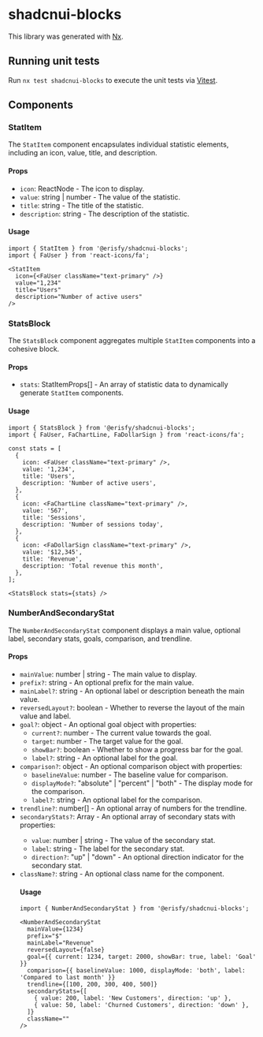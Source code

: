 # shadcnui-blocks

This library was generated with [Nx](https://nx.dev).

## Running unit tests

Run `nx test shadcnui-blocks` to execute the unit tests via [Vitest](https://vitest.dev/).

## Components

### StatItem

The `StatItem` component encapsulates individual statistic elements, including an icon, value, title, and description.

#### Props

- `icon`: ReactNode - The icon to display.
- `value`: string | number - The value of the statistic.
- `title`: string - The title of the statistic.
- `description`: string - The description of the statistic.

#### Usage

```tsx
import { StatItem } from '@erisfy/shadcnui-blocks';
import { FaUser } from 'react-icons/fa';

<StatItem
  icon={<FaUser className="text-primary" />}
  value="1,234"
  title="Users"
  description="Number of active users"
/>
```

### StatsBlock

The `StatsBlock` component aggregates multiple `StatItem` components into a cohesive block.

#### Props

- `stats`: StatItemProps[] - An array of statistic data to dynamically generate `StatItem` components.

#### Usage

```tsx
import { StatsBlock } from '@erisfy/shadcnui-blocks';
import { FaUser, FaChartLine, FaDollarSign } from 'react-icons/fa';

const stats = [
  {
    icon: <FaUser className="text-primary" />,
    value: '1,234',
    title: 'Users',
    description: 'Number of active users',
  },
  {
    icon: <FaChartLine className="text-primary" />,
    value: '567',
    title: 'Sessions',
    description: 'Number of sessions today',
  },
  {
    icon: <FaDollarSign className="text-primary" />,
    value: '$12,345',
    title: 'Revenue',
    description: 'Total revenue this month',
  },
];

<StatsBlock stats={stats} />
```

### NumberAndSecondaryStat

The `NumberAndSecondaryStat` component displays a main value, optional label, secondary stats, goals, comparison, and trendline.

#### Props

- `mainValue`: number | string - The main value to display.
- `prefix?`: string - An optional prefix for the main value.
- `mainLabel?`: string - An optional label or description beneath the main value.
- `reversedLayout?`: boolean - Whether to reverse the layout of the main value and label.
- `goal?`: object - An optional goal object with properties:
  - `current?`: number - The current value towards the goal.
  - `target`: number - The target value for the goal.
  - `showBar?`: boolean - Whether to show a progress bar for the goal.
  - `label?`: string - An optional label for the goal.
- `comparison?`: object - An optional comparison object with properties:
  - `baselineValue`: number - The baseline value for comparison.
  - `displayMode?`: "absolute" | "percent" | "both" - The display mode for the comparison.
  - `label?`: string - An optional label for the comparison.
- `trendline?`: number[] - An optional array of numbers for the trendline.
- `secondaryStats?`: Array<object> - An optional array of secondary stats with properties:
  - `value`: number | string - The value of the secondary stat.
  - `label`: string - The label for the secondary stat.
  - `direction?`: "up" | "down" - An optional direction indicator for the secondary stat.
- `className?`: string - An optional class name for the component.

#### Usage

```tsx
import { NumberAndSecondaryStat } from '@erisfy/shadcnui-blocks';

<NumberAndSecondaryStat
  mainValue={1234}
  prefix="$"
  mainLabel="Revenue"
  reversedLayout={false}
  goal={{ current: 1234, target: 2000, showBar: true, label: 'Goal' }}
  comparison={{ baselineValue: 1000, displayMode: 'both', label: 'Compared to last month' }}
  trendline={[100, 200, 300, 400, 500]}
  secondaryStats={[
    { value: 200, label: 'New Customers', direction: 'up' },
    { value: 50, label: 'Churned Customers', direction: 'down' },
  ]}
  className=""
/>
```
